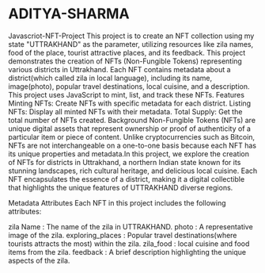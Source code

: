 # ADITYA-SHARMA
Javascriot-NFT-Project
This project is to create an NFT collection using my state "UTTRAKHAND" as the parameter, utilizing resources like zila names, food of the place, tourist attractive places, and its feedback.
This project demonstrates the creation of NFTs (Non-Fungible Tokens) representing various districts in Uttrakhand. Each NFT contains metadata about a district(which called zila in local language), including its name, image(photo), popular travel destinations, local cuisine, and a description. This project uses JavaScript to mint, list, and track these NFTs.
Features
Minting NFTs: Create NFTs with specific metadata for each district.
Listing NFTs: Display all minted NFTs with their metadata.
Total Supply: Get the total number of NFTs created.
Background
Non-Fungible Tokens (NFTs) are unique digital assets that represent ownership or proof of authenticity of a particular item or piece of content. Unlike cryptocurrencies such as Bitcoin, NFTs are not interchangeable on a one-to-one basis because each NFT has its unique properties and metadata.In this project, we explore the creation of NFTs for districts in Uttrakhand, a northern Indian state known for its stunning landscapes, rich cultural heritage, and delicious local cuisine. Each NFT encapsulates the essence of a district, making it a digital collectible that highlights the unique features of UTTRAKHAND diverse regions.

Metadata Attributes
Each NFT in this project includes the following attributes:

zila Name : The name of the zila in UTTRAKHAND.
photo : A representative image of the zila.
exploring_places : Popular travel destinations(where tourists attracts the most) within the zila.
zila_food :  local cuisine and food items from the zila.
feedback : A brief description highlighting the unique aspects of the zila.
